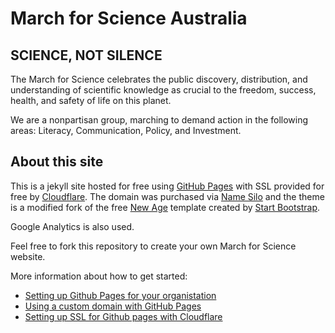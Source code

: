 # March for Science Australia

## SCIENCE, NOT SILENCE

The March for Science celebrates the public discovery, distribution, and understanding of scientific knowledge as crucial to the freedom, success, health, and safety of life on this planet.

We are a nonpartisan group, marching to demand action in the following areas:
Literacy, Communication, Policy, and Investment.

## About this site

This is a jekyll site hosted for free using [GitHub Pages](https://pages.github.com/) with SSL provided for free by [Cloudflare](https://www.cloudflare.com). The domain was purchased via [Name Silo](https://www.namesilo.com) and the theme is a modified fork of the free [New Age](https://github.com/BlackrockDigital/startbootstrap-new-age) template created by [Start Bootstrap](https://startbootstrap.com/).

Google Analytics is also used.

Feel free to fork this repository to create your own March for Science website.

More information about how to get started:

  * [Setting up Github Pages for your organistation](https://help.github.com/articles/user-organization-and-project-pages/)
  * [Using a custom domain with GitHub Pages](https://help.github.com/articles/using-a-custom-domain-with-github-pages/)
  * [Setting up SSL for Github pages with Cloudflare](https://blog.cloudflare.com/secure-and-fast-github-pages-with-cloudflare/)
